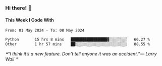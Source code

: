 ### Hi there! 👋

#### This Week I Code With
<!--START_SECTION:waka-->

```txt
From: 01 May 2024 - To: 08 May 2024

Python       15 hrs 8 mins   ████████████████▓░░░░░░░░   66.27 %
Other        1 hr 57 mins    ██░░░░░░░░░░░░░░░░░░░░░░░   08.55 %
```

<!--END_SECTION:waka-->

<!--STARTS_HERE_QUOTE_README-->
<i>❝“I think it’s a new feature.  Don’t tell anyone it was an accident.”— Larry Wall   ❞</i>
<!--ENDS_HERE_QUOTE_README-->
